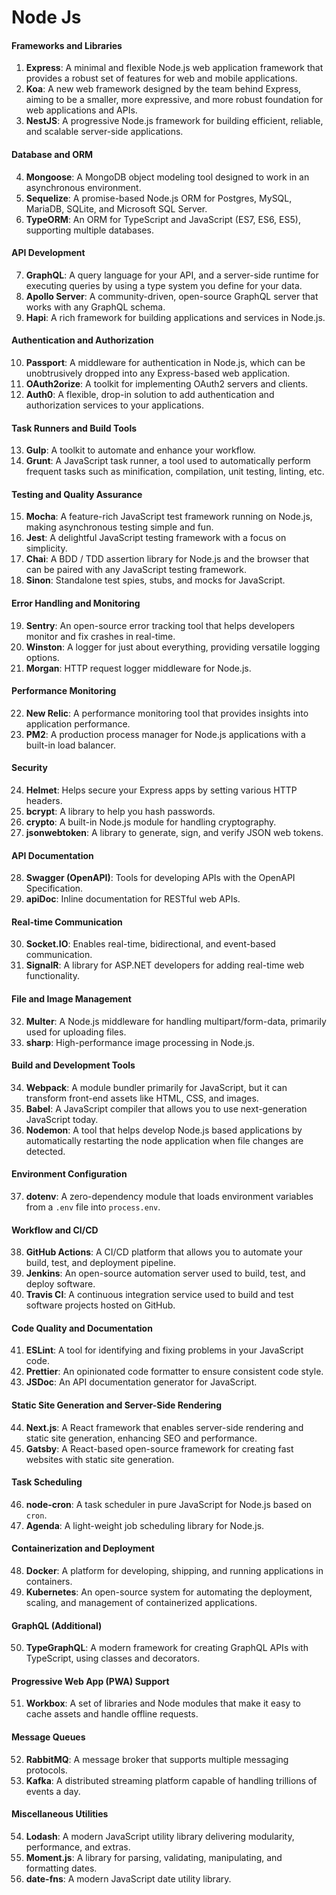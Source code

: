 # Node Js

#### Frameworks and Libraries

1. **Express**: A minimal and flexible Node.js web application framework that provides a robust set of features for web and mobile applications.
2. **Koa**: A new web framework designed by the team behind Express, aiming to be a smaller, more expressive, and more robust foundation for web applications and APIs.
3. **NestJS**: A progressive Node.js framework for building efficient, reliable, and scalable server-side applications.

#### Database and ORM

4. **Mongoose**: A MongoDB object modeling tool designed to work in an asynchronous environment.
5. **Sequelize**: A promise-based Node.js ORM for Postgres, MySQL, MariaDB, SQLite, and Microsoft SQL Server.
6. **TypeORM**: An ORM for TypeScript and JavaScript (ES7, ES6, ES5), supporting multiple databases.

#### API Development

7. **GraphQL**: A query language for your API, and a server-side runtime for executing queries by using a type system you define for your data.
8. **Apollo Server**: A community-driven, open-source GraphQL server that works with any GraphQL schema.
9. **Hapi**: A rich framework for building applications and services in Node.js.

#### Authentication and Authorization

10. **Passport**: A middleware for authentication in Node.js, which can be unobtrusively dropped into any Express-based web application.
11. **OAuth2orize**: A toolkit for implementing OAuth2 servers and clients.
12. **Auth0**: A flexible, drop-in solution to add authentication and authorization services to your applications.

#### Task Runners and Build Tools

13. **Gulp**: A toolkit to automate and enhance your workflow.
14. **Grunt**: A JavaScript task runner, a tool used to automatically perform frequent tasks such as minification, compilation, unit testing, linting, etc.

#### Testing and Quality Assurance

15. **Mocha**: A feature-rich JavaScript test framework running on Node.js, making asynchronous testing simple and fun.
16. **Jest**: A delightful JavaScript testing framework with a focus on simplicity.
17. **Chai**: A BDD / TDD assertion library for Node.js and the browser that can be paired with any JavaScript testing framework.
18. **Sinon**: Standalone test spies, stubs, and mocks for JavaScript.

#### Error Handling and Monitoring

19. **Sentry**: An open-source error tracking tool that helps developers monitor and fix crashes in real-time.
20. **Winston**: A logger for just about everything, providing versatile logging options.
21. **Morgan**: HTTP request logger middleware for Node.js.

#### Performance Monitoring

22. **New Relic**: A performance monitoring tool that provides insights into application performance.
23. **PM2**: A production process manager for Node.js applications with a built-in load balancer.

#### Security

24. **Helmet**: Helps secure your Express apps by setting various HTTP headers.
25. **bcrypt**: A library to help you hash passwords.
26. **crypto**: A built-in Node.js module for handling cryptography.
27. **jsonwebtoken**: A library to generate, sign, and verify JSON web tokens.

#### API Documentation

28. **Swagger (OpenAPI)**: Tools for developing APIs with the OpenAPI Specification.
29. **apiDoc**: Inline documentation for RESTful web APIs.

#### Real-time Communication

30. **Socket.IO**: Enables real-time, bidirectional, and event-based communication.
31. **SignalR**: A library for ASP.NET developers for adding real-time web functionality.

#### File and Image Management

32. **Multer**: A Node.js middleware for handling multipart/form-data, primarily used for uploading files.
33. **sharp**: High-performance image processing in Node.js.

#### Build and Development Tools

34. **Webpack**: A module bundler primarily for JavaScript, but it can transform front-end assets like HTML, CSS, and images.
35. **Babel**: A JavaScript compiler that allows you to use next-generation JavaScript today.
36. **Nodemon**: A tool that helps develop Node.js based applications by automatically restarting the node application when file changes are detected.

#### Environment Configuration

37. **dotenv**: A zero-dependency module that loads environment variables from a `.env` file into `process.env`.

#### Workflow and CI/CD

38. **GitHub Actions**: A CI/CD platform that allows you to automate your build, test, and deployment pipeline.
39. **Jenkins**: An open-source automation server used to build, test, and deploy software.
40. **Travis CI**: A continuous integration service used to build and test software projects hosted on GitHub.

#### Code Quality and Documentation

41. **ESLint**: A tool for identifying and fixing problems in your JavaScript code.
42. **Prettier**: An opinionated code formatter to ensure consistent code style.
43. **JSDoc**: An API documentation generator for JavaScript.

#### Static Site Generation and Server-Side Rendering

44. **Next.js**: A React framework that enables server-side rendering and static site generation, enhancing SEO and performance.
45. **Gatsby**: A React-based open-source framework for creating fast websites with static site generation.

#### Task Scheduling

46. **node-cron**: A task scheduler in pure JavaScript for Node.js based on `cron`.
47. **Agenda**: A light-weight job scheduling library for Node.js.

#### Containerization and Deployment

48. **Docker**: A platform for developing, shipping, and running applications in containers.
49. **Kubernetes**: An open-source system for automating the deployment, scaling, and management of containerized applications.

#### GraphQL (Additional)

50. **TypeGraphQL**: A modern framework for creating GraphQL APIs with TypeScript, using classes and decorators.

#### Progressive Web App (PWA) Support

51. **Workbox**: A set of libraries and Node modules that make it easy to cache assets and handle offline requests.

#### Message Queues

52. **RabbitMQ**: A message broker that supports multiple messaging protocols.
53. **Kafka**: A distributed streaming platform capable of handling trillions of events a day.

#### Miscellaneous Utilities

54. **Lodash**: A modern JavaScript utility library delivering modularity, performance, and extras.
55. **Moment.js**: A library for parsing, validating, manipulating, and formatting dates.
56. **date-fns**: A modern JavaScript date utility library.

